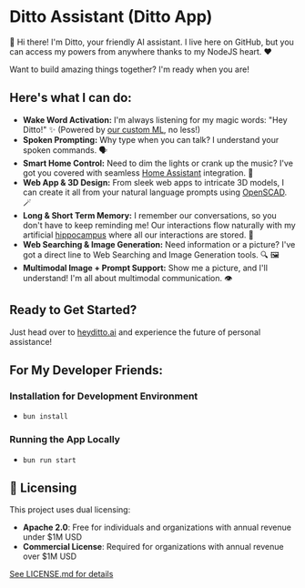 # Ditto Assistant (Ditto App)

👋 Hi there! I'm Ditto, your friendly AI assistant. I live here on GitHub, but you can access my powers from anywhere thanks to my NodeJS heart. ❤️

Want to build amazing things together? I'm ready when you are!

## Here's what I can do:

- **Wake Word Activation:** I'm always listening for my magic words: "Hey Ditto!" ✨ (Powered by [our custom ML](https://github.com/omarzanji/ditto_activation), no less!)
- **Spoken Prompting:** Why type when you can talk? I understand your spoken commands. 🗣️
- **Smart Home Control:** Need to dim the lights or crank up the music? I've got you covered with seamless [Home Assistant](https://www.home-assistant.io/) integration. 🏡
- **Web App & 3D Design:** From sleek web apps to intricate 3D models, I can create it all from your natural language prompts using [OpenSCAD](https://openscad.org/). 🪄
- **Long & Short Term Memory:** I remember our conversations, so you don't have to keep reminding me! Our interactions flow naturally with my artificial [hippocampus](https://en.wikipedia.org/wiki/Vector_database) where all our interactions are stored. 🧠
- **Web Searching & Image Generation:** Need information or a picture? I've got a direct line to Web Searching and Image Generation tools. 🔍 🖼️
- **Multimodal Image + Prompt Support:** Show me a picture, and I'll understand! I'm all about multimodal communication. 👁️

## Ready to Get Started?

Just head over to [heyditto.ai](https://heyditto.ai) and experience the future of personal assistance!

## For My Developer Friends:

### Installation for Development Environment

- `bun install`

### Running the App Locally

- `bun run start`

## 📜 Licensing

This project uses dual licensing:

- **Apache 2.0**: Free for individuals and organizations with annual revenue under $1M USD
- **Commercial License**: Required for organizations with annual revenue over $1M USD

[See LICENSE.md for details](LICENSE.md)
